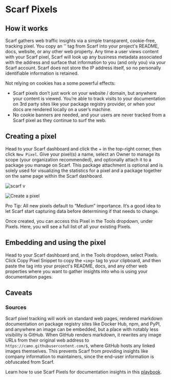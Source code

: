 # Scarf Pixels

## How it works

Scarf gathers web traffic insights via a simple transparent, cookie-free, tracking pixel. You copy an '<img>' tag from Scarf into your project's README, docs, website, or any other web property. Any time a user views content with your Scarf pixel, Scarf will look up any business metadata associated with the address and surface that information to you (and only you) via your Scarf account. Scarf does not store the IP address itself, so no personally identifiable information is retained.

Not relying on cookies has a some powerful effects:

- Scarf pixels don’t just work on your website / domain, but anywhere your content is viewed. You’re able to track visits to your documentation on 3rd party sites like your package registry provider, or when your docs are rendered locally on a user’s machine.
- No cookie banners are needed, and your users are never tracked from a Scarf pixel as they continue to surf the web.

## Creating a pixel

Head to your Scarf dashboard and click the + in the top-right corner, then click `New Pixel`. Give your pixel(s) a name, select an Owner to manage its scope (your organization recommended), and optionally attach it to a package you manage on Scarf. This package attachment is optional and is solely used for visualizing the statistics for a pixel and a package together on the same page within the Scarf dashboard.


![scarf v](https://github.com/user-attachments/assets/11889d39-dcd2-4dac-80d5-8af0014e79db)

![Create a pixel](https://github.com/user-attachments/assets/68a1d426-214e-43ad-9d5c-07389d17fa29)


Pro Tip: All new pixels default to “Medium” importance. It’s a good idea to let Scarf start capturing data before determining if that needs to change.

Once created, you can access this Pixel in the Tools dropdown, under Pixels. Here, you will see a full list of all your existing Pixels.

## Embedding and using the pixel

Head to your Scarf dashboard and, in the Tools dropdown, select Pixels. Click Copy Pixel Snippet to copy the `<img>` tag to your clipboard, and then paste the tag into your project's README, docs, and any other web properties where you want to gather insights into who is using your documentation pages.

## Caveats

### Sources

Scarf pixel tracking will work on standard web pages, rendered markdown documentation on package registry sites like Docker Hub, npm, and PyPI, and anywhere an image can be embedded, but a place with notably less visibility is GitHub. When GitHub renders markdown, it rewrites any image URLs from their original web address to `https://camo.githubusercontent.com/$`, where GitHub hosts any linked images themselves. This prevents Scarf from providing insights like company information to maintainers, since the end-user information is obfuscated from Scarf.

Learn how to use Scarf Pixels for documentation insights in this [playbook](https://about.scarf.sh/post/track-your-projects-documentation-views).
